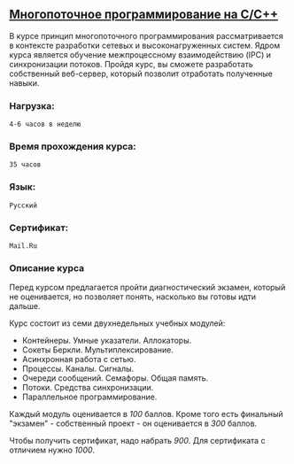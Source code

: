 ## [Многопоточное программирование на С/С++](https://stepik.org/course/149/info)

В курсе принцип многопоточного программирования рассматривается в контексте разработки сетевых и
высоконагруженных систем. Ядром курса является обучение межпроцессному взаимодействию (IPC) и
синхронизации потоков. Пройдя курс, вы сможете разработать собственный веб-сервер, который позволит
отработать полученные навыки.

### Нагрузка:
    4-6 часов в неделю

### Время прохождения курса:
    35 часов

### Язык:
    Русский

### Сертификат:
    Mail.Ru

###  Описание курса

Перед курсом предлагается пройти диагностический экзамен, который не оценивается, но позволяет понять,
насколько вы готовы идти дальше.

Курс состоит из семи двухнедельных учебных модулей:

-    Контейнеры. Умные указатели. Аллокаторы.
-    Сокеты Беркли. Мультиплексирование.
-    Асинхронная работа с сетью.
-    Процессы. Каналы. Сигналы.
-    Очереди сообщений. Семафоры. Общая память.
-    Потоки. Средства синхронизации.
-    Параллельное программирование.


Каждый модуль оценивается в *100* баллов.
Кроме того есть финальный "экзамен" - собственный проект - он оценивается в *300* баллов.

Чтобы получить сертификат, надо набрать *900*. Для сертификата с отличием нужно *1000*.
